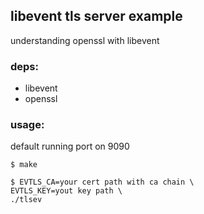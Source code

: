## libevent tls server example

understanding openssl with libevent

### deps:
* libevent
* openssl

### usage:

default running port on 9090

```
$ make

$ EVTLS_CA=your cert path with ca chain \
EVTLS_KEY=yout key path \
./tlsev
```
